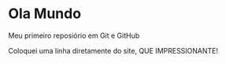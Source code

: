 # Ola Mundo
 Meu primeiro reposiório em Git e GitHub

 Coloquei uma linha diretamente do site, QUE IMPRESSIONANTE!
